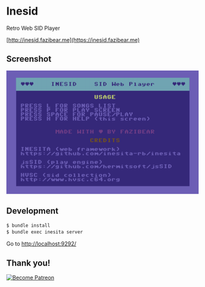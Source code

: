 # Inesid

Retro Web SID Player

[http://inesid.fazibear.me](https://inesid.fazibear.me)

## Screenshot

![Alt text](screenshot.png?raw=true "Inesid")

## Development
```sh
$ bundle install
$ bundle exec inesita server
```

Go to [http://localhost:9292/](http://localhost:9292/)

## Thank you!

[![Become Patreon](https://c5.patreon.com/external/logo/become_a_patron_button.png)](https://www.patreon.com/bePatron?u=6912974)
